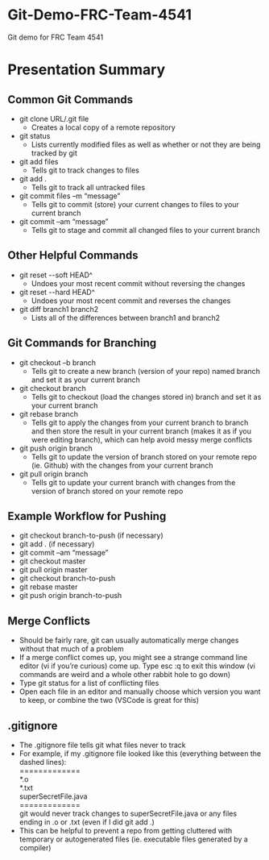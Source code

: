 # Git-Demo-FRC-Team-4541
Git demo for FRC Team 4541

# Presentation Summary
## Common Git Commands
* git clone URL/.git file
  * Creates a local copy of a remote repository
* git status
  * Lists currently modified files as well as whether or not they are being tracked by git
* git add files
  * Tells git to track changes to files
* git add .
  * Tells git to track all untracked files
* git commit files –m “message”
  * Tells git to commit (store) your current changes to files to your current branch
* git commit –am “message”
  * Tells git to stage and commit all changed files to your current branch
## Other Helpful Commands
* git reset --soft HEAD^
  * Undoes your most recent commit without reversing the changes
* git reset --hard HEAD^
  * Undoes your most recent commit and reverses the changes
* git diff branch1 branch2
  * Lists all of the differences between branch1 and branch2
## Git Commands for Branching
* git checkout –b branch
  * Tells git to create a new branch (version of your repo) named branch and set it as your current branch
* git checkout branch
  * Tells git to checkout (load the changes stored in) branch and set it as your current branch
* git rebase branch
  * Tells git to apply the changes from your current branch to branch and then store the result in your current branch (makes it as if you were editing branch), which can help avoid messy merge conflicts
* git push origin branch
  * Tells git to update the version of branch stored on your remote repo (ie. Github) with the changes from your current branch
* git pull origin branch
  * Tells git to update your current branch with changes from the version of branch stored on your remote repo
## Example Workflow for Pushing
* git checkout branch-to-push (if necessary)
* git add . (if necessary)
* git commit –am “message”
* git checkout master
* git pull origin master
* git checkout branch-to-push
* git rebase master
* git push origin branch-to-push
## Merge Conflicts
* Should be fairly rare, git can usually automatically merge changes without that much of a problem
* If a merge conflict comes up, you might see a strange command line editor (vi if you’re curious) come up.  Type esc :q to exit this window (vi commands are weird and a whole other rabbit hole to go down)
* Type git status for a list of conflicting files
* Open each file in an editor and manually choose which version you want to keep, or combine the two (VSCode is great for this) 
## .gitignore
* The .gitignore file tells git what files never to track  
* For example, if my .gitignore file looked like this (everything between the dashed lines):  
=============  
*.o  
*.txt  
superSecretFile.java  
=============  
  git would never track changes to superSecretFile.java or any files ending in .o or .txt (even if I did git add .)  
* This can be helpful to prevent a repo from getting cluttered with temporary or autogenerated files (ie. executable files generated by a compiler)



